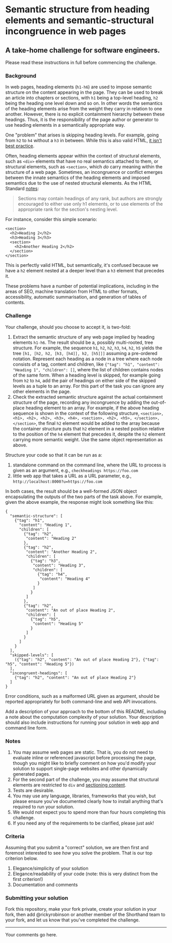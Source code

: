 # Semantic structure from heading elements and semantic-structural incongruence in web pages

## A take-home challenge for software engineers.

Please read these instructions in full before commencing the challenge.

### Background

In web pages, heading elements (`h1-h6`) are used to impose semantic structure on the content appearing in the page. They can be used to break an article into chapters or sections, with `h1` being a top-level heading, `h2` being the heading one level down and so on. In other words the semantics of the heading elements arise from the weight they carry in relation to one another. However, there is no explicit containment hierarchy between these headings. Thus, it is the responsibility of the page author or generator to use heading elements in a semantically appropriate way.

One "problem" that arises is skipping heading levels. For example, going from `h2` to `h4` without a `h3` in between. While this is also valid HTML, [it isn't best practice](https://developer.mozilla.org/en-US/docs/Web/HTML/Element/Heading_Elements#Usage_notes).

Often, heading elements appear within the context of structural elements, such as `<div>` elements that have no real semantics attached to them, or structural elements, such as `<section>`, which *do* carry meaning within the structure of a web page. Sometimes, an incongruence or conflict emerges between the innate semantics of the heading elements and imposed semantics due to the use of nested structural elements. As the HTML Standard [notes](https://html.spec.whatwg.org/multipage/sections.html#headings-and-sections):

>Sections may contain headings of any rank, but authors are strongly encouraged to either use only h1 elements, or to use elements of the appropriate rank for the section's nesting level.

For instance, consider this simple scenario:

```
<section>
  <h2>Heading 2</h2>
  <h3>Heading 3</h3>
  <section>
    <h2>Another Heading 2</h2>
  </section>
</section>
```

This is perfectly valid HTML, but semantically, it's confused because we have a `h2` element nested at a deeper level than a `h3` element that precedes it.

These problems have a number of potential implications, including in the areas of SEO, machine translation from HTML to other formats, accessibility, automatic summarisation, and generation of tables of contents.

### Challenge

Your challenge, should you choose to accept it, is two-fold:
1. Extract the semantic structure of any web page implied by heading elements `h1-h6`. The result should be a, possibly multi-rooted, tree structure. For example, the sequence `h1`, `h2`, `h2`, `h3`, `h4`, `h2`, `h5` yields the tree `[h1, [h2, h2, [h3, [h4]], h2, [h5]]]` assuming a pre-ordered notation. Represent each heading as a node in a tree where each node consists of a tag, content and children, like `{"tag": "h1", "content": "Heading 1", "children": []`, where the list of children contains nodes of the same form. When a heading level is skipped, for example going from `h2` to `h4`, add the pair of headings on either side of the skipped levels as a tuple to an array. For this part of the task you can ignore any other elements in the page.
1. Check the extracted semantic structure against the actual containment structure of the page, recording any incongruence by adding the out-of-place heading element to an array. For example, if the above heading sequence is shown in the context of the following structure, `<section>, <h1>, <h2>, <h2>, <h3>, <h4>, <section>, <h2>, <h5>, </section>, </section>`, the final `h2` element would be added to the array because the container structure puts that `h2` element in a nested position relative to the position of the `h4` element that precedes it, despite the `h2` element carrying more semantic weight. Use the same object representation as above.

Structure your code so that it can be run as a:
1. standalone command on the command line, where the URL to process is given as an argument, e.g., `checkheadings https://foo.com`
1. little web app that takes a URL as a URL parameter, e.g., `http://localhost:8000?u=https://foo.com`

In both cases, the result should be a well-formed JSON object encapsulating the outputs of the two parts of the task above. For example, given the above example, the response might look something like this:
```
{
  "semantic-structure": [
    {"tag": "h1",
      "content": "Heading 1",
      "children": [
        {"tag": "h2",
         "content": "Heading 2"
        },
        {"tag": "h2",
         "content": "Another Heading 2",
         "children": [
           {"tag": "h3",
            "content": "Heading 3",
            "children": [
              {"tag": "h4",
               "content": "Heading 4"
              }
            ]
           }
         ]
        },
        {"tag": "h2",
         "content": "An out of place Heading 2",
         "children": [
           {"tag": "h5",
            "content": "Heading 5"
           }
         ]
        }
      ]
    }
  ],
  "skipped-levels": [
    ({"tag": "h2", "content": "An out of place Heading 2"}, {"tag": "h5", "content": "Heading 5"})
  ],
  "incongruent-headings": [
    {"tag": "h2", "content": "An out of place Heading 2"}
  ]
}
```

Error conditions, such as a malformed URL given as argument, should be reported appropriately for both command-line and web API invocations.

Add a description of your approach to the bottom of this README, including a note about the computation complexity of your solution. Your description should also include instructions for running your solution in web app and command line form.

### Notes

1. You may assume web pages are static. That is, you do not need to evaluate inline or referenced javascript before processing the page, though you might like to briefly comment on how you'd modify your solution to support single-page websites and other dynamically generated pages.
1. For the second part of the challenge, you may assume that structural elements are restricted to `div` and [sectioning content](https://developer.mozilla.org/en-US/docs/Web/Guide/HTML/Content_categories#Sectioning_content).
1. Tests are desirable.
1. You may use any language, libraries, frameworks that you wish, but please ensure you've documented clearly how to install anything that's required to run your solution.
1. We would not expect you to spend more than four hours completing this challenge.
1. If you need any of the requirements to be clarified, please just ask!

### Criteria

Assuming that you submit a "correct" solution, we are then first and foremost interested to see *how* you solve the problem. That is our top criterion below.

1. Elegance/simplicity of your solution
1. Elegance/readability of your code (note: this is very distinct from the first criterion!)
1. Documentation and comments

### Submitting your solution

Fork this repository, make your fork private, create your solution in your fork, then add @rickyrobinson or another member of the Shorthand team to your fork, and let us know that you've completed the challenge.

---

Your comments go here.
